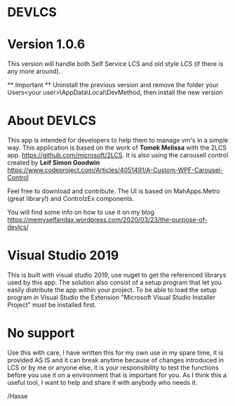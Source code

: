 # DEVLCS 

# Version 1.0.6
This version will handle both Self Service LCS and old style LCS (if there is any more around). 

** Important **
Uninstall the previous version and remove the folder your Users\<your user>\AppData\Local\DevMethod, then install the new version

# About DEVLCS
This app is intended for developers to help them to manage vm's in a simple way. This application is based on the work of **Tomek Melissa** with the 2LCS app. https://github.com/microsoft/2LCS. It is also using the carousell control created by **Leif Simon Goodwin** https://www.codeproject.com/Articles/4051491/A-Custom-WPF-Carousel-Control 

Feel free to download and contribute. The UI is based on MahApps.Metro (great library!) and ControlzEx components.

You will find some info on how to use it on my blog https://memyselfandax.wordpress.com/2020/03/23/the-purpose-of-devlcs/

# Visual Studio 2019
This is built with visual studio 2019, use nuget to get the referenced librarys used by this app.
The solution also consist of a setup program that let you easily distribute the app within your project. To be able to load the setup program in Visual Studio the Extension "Microsoft Visual Studio Installer Project" must be installed first.

# No support
Use this with care, I have written this for my own use in my spare time, it is provided AS IS and it can break anytime because of changes introduced in LCS or by me or anyone else, it is your responsibility to test the functions before you use it on a environment that is important for you. As I think this a useful tool, I want to help and share it with anybody who needs it.

/Hasse

